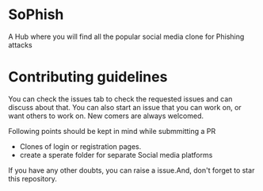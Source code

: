 # SoPhish
   A Hub where you will find all the popular social media clone for Phishing attacks


# Contributing guidelines

You can check the issues tab to check the requested issues and can discuss about that. You can also start an issue that you can work on, or want others to work on.
New comers are always welcomed. 


Following points should be kept in mind while submmitting a PR

 - Clones of login or registration pages.
 - create a sperate folder for separate Social media platforms

If you have any other doubts, you can raise a issue.And, don't forget to star this repository.

